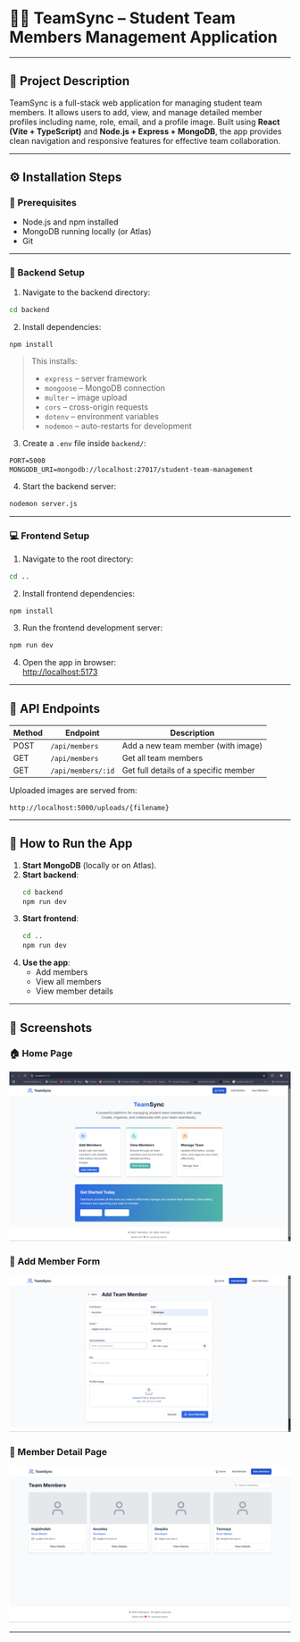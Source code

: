 # 🧑‍💻 TeamSync – Student Team Members Management Application

---

## 📘 Project Description

TeamSync is a full-stack web application for managing student team members. It allows users to add, view, and manage detailed member profiles including name, role, email, and a profile image. Built using **React (Vite + TypeScript)** and **Node.js + Express + MongoDB**, the app provides clean navigation and responsive features for effective team collaboration.

---

## ⚙️ Installation Steps

### 🔧 Prerequisites
- Node.js and npm installed
- MongoDB running locally (or Atlas)
- Git

---

### 📁 Backend Setup

1. Navigate to the backend directory:
```bash
cd backend
```

2. Install dependencies:
```bash
npm install
```

> This installs:
> - `express` – server framework  
> - `mongoose` – MongoDB connection  
> - `multer` – image upload  
> - `cors` – cross-origin requests  
> - `dotenv` – environment variables  
> - `nodemon` – auto-restarts for development

3. Create a `.env` file inside `backend/`:
```env
PORT=5000
MONGODB_URI=mongodb://localhost:27017/student-team-management
```

4. Start the backend server:
```bash
nodemon server.js
```

---

### 💻 Frontend Setup

1. Navigate to the root directory:
```bash
cd ..
```

2. Install frontend dependencies:
```bash
npm install
```

3. Run the frontend development server:
```bash
npm run dev
```

4. Open the app in browser:  
[http://localhost:5173](http://localhost:5173)

---

## 🔗 API Endpoints

| Method | Endpoint             | Description                            |
|--------|----------------------|----------------------------------------|
| POST   | `/api/members`       | Add a new team member (with image)     |
| GET    | `/api/members`       | Get all team members                   |
| GET    | `/api/members/:id`   | Get full details of a specific member  |

Uploaded images are served from:
```
http://localhost:5000/uploads/{filename}
```

---

## 🚀 How to Run the App

1. **Start MongoDB** (locally or on Atlas).
2. **Start backend**:
   ```bash
   cd backend
   npm run dev
   ```
3. **Start frontend**:
   ```bash
   cd ..
   npm run dev
   ```
4. **Use the app**:
   - Add members
   - View all members
   - View member details

---

## 📸 Screenshots

### 🏠 Home Page
![Home Page](./screenshorts/homepage.png)

### 📝 Add Member Form
![Add Member Form](./screenshorts/add-member-form.png)

### 👤 Member Detail Page
![Member Detail](./screenshorts/team-member.png)

---

